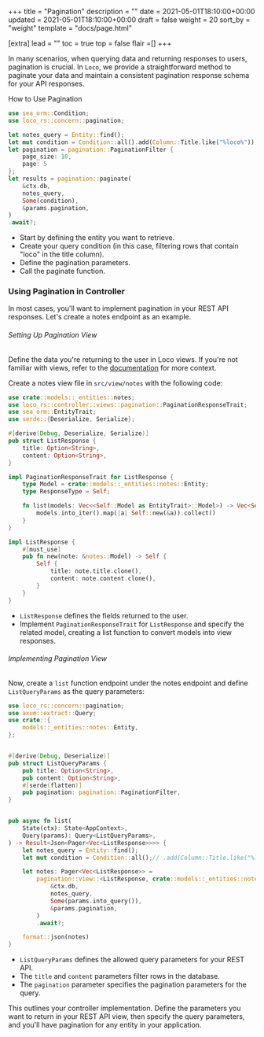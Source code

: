+++
title = "Pagination"
description = ""
date = 2021-05-01T18:10:00+00:00
updated = 2021-05-01T18:10:00+00:00
draft = false
weight = 20
sort_by = "weight"
template = "docs/page.html"

[extra]
lead = ""
toc = true
top = false
flair =[]
+++

In many scenarios, when querying data and returning responses to users, pagination is crucial. In `Loco`, we provide a straightforward method to paginate your data and maintain a consistent pagination response schema for your API responses.

How to Use Pagination


```rust
use sea_orm::Condition;
use loco_rs::concern::pagination;

let notes_query = Entity::find();
let mut condition = Condition::all().add(Column::Title.like("%loco%"));
let pagination = pagination::PaginationFilter {
    page_size: 10,
    page: 5
};
let results = pagination::paginate(
    &ctx.db,
    notes_query,
    Some(condition),
    &params.pagination,
)
.await?;
```

- Start by defining the entity you want to retrieve.
- Create your query condition (in this case, filtering rows that contain "loco" in the title column).
- Define the pagination parameters.
- Call the paginate function.


### Using Pagination in Controller
In most cases, you'll want to implement pagination in your REST API responses. Let's create a notes endpoint as an example.


###### Setting Up Pagination View
Define the data you're returning to the user in Loco views. If you're not familiar with views, refer to the [documentation]((@/docs/the-app/views.md)) for more context.


Create a notes view file in `src/view/notes` with the following code:

```rust
use crate::models::_entities::notes;
use loco_rs::controller::views::pagination::PaginationResponseTrait;
use sea_orm::EntityTrait;
use serde::{Deserialize, Serialize};

#[derive(Debug, Deserialize, Serialize)]
pub struct ListResponse {
    title: Option<String>,
    content: Option<String>,
}

impl PaginationResponseTrait for ListResponse {
    type Model = crate::models::_entities::notes::Entity;
    type ResponseType = Self;

    fn list(models: Vec<<Self::Model as EntityTrait>::Model>) -> Vec<Self::ResponseType> {
        models.into_iter().map(|a| Self::new(&a)).collect()
    }
}

impl ListResponse {
    #[must_use]
    pub fn new(note: &notes::Model) -> Self {
        Self {
            title: note.title.clone(),
            content: note.content.clone(),
        }
    }
}

```

- `ListResponse` defines the fields returned to the user.
- Implement `PaginationResponseTrait` for `ListResponse` and specify the related model, creating a list function to convert models into view responses.

###### Implementing Pagination View
Now, create a `list` function endpoint under the notes endpoint and define `ListQueryParams` as the query parameters:

```rust
use loco_rs::concern::pagination;
use axum::extract::Query;
use crate::{
    models::_entities::notes::Entity,
};


#[derive(Debug, Deserialize)]
pub struct ListQueryParams {
    pub title: Option<String>,
    pub content: Option<String>,
    #[serde(flatten)]
    pub pagination: pagination::PaginationFilter,
}


pub async fn list(
    State(ctx): State<AppContext>,
    Query(params): Query<ListQueryParams>,
) -> Result<Json<Pager<Vec<ListResponse>>>> {
    let notes_query = Entity::find();
    let mut condition = Condition::all();// .add(Column::Title.like("%loco%"));

    let notes: Pager<Vec<ListResponse>> =
        pagination::view::<ListResponse, crate::models::_entities::notes::Entity>(
            &ctx.db,
            notes_query,
            Some(params.into_query()),
            &params.pagination,
        )
        .await?;

    format::json(notes)
}
```

- `ListQueryParams` defines the allowed query parameters for your REST API.
- The `title` and `content` parameters filter rows in the database.
- The `pagination` parameter specifies the pagination parameters for the query.


This outlines your controller implementation. Define the parameters you want to return in your REST API view, then specify the query parameters, and you'll have pagination for any entity in your application.

